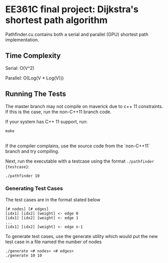 # EE361C final project: Dijkstra's shortest path algorithm
Pathfinder.cu contains both a serial and parallel (GPU) shortest path implementation.

## Time Complexity
Serial: O(V^2)

Parallel: O(Log(V * Log(V)))
  
## Running The Tests
The master branch may not compile on maverick due to c++ 11 constraints. If this is the case, run the non-C++11 branch code.

If your system has C++ 11 support, run:

```
make
```
<br>
If the compiler complains, use the source code from the `non-C++11` branch and try compiling.

Next, run the executable with a testcase using the format `./pathfinder {testcase}`:
```
./pathfinder 10
```

### Generating Test Cases
The test cases are in the format stated below

```
[# nodes] [# edges]
[idx1] [idx2] [weight] <- edge 0
[idx1] [idx2] [weight] <- edge 1
...
[idx1] [idx2] [weight] <- edge n-1
```

To generate test cases, use the generate utility which would put the new test case in a file named the number of nodes

```
./generate <# nodes> <# edges>
./generate 10 10
```
